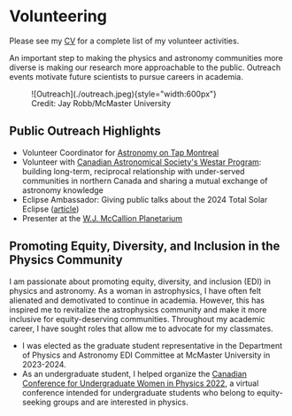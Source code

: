 # Volunteering
Please see my [CV](./cv/index.md) for a complete list of my volunteer activities.

An important step to making the physics and astronomy communities more diverse is making our research more approachable to the public. Outreach events motivate future scientists to pursue careers in academia.

<figure markdown>
  ![Outreach](./outreach.jpeg){style="width:600px"}
  <figcaption> Credit: Jay Robb/McMaster University
</figure>

## Public Outreach Highlights
- Volunteer Coordinator for [Astronomy on Tap Montreal](https://astronomyontap.org/locations/montreal-qc-canada/)
- Volunteer with [Canadian Astronomical Society's Westar Program](https://casca.ca/?page_id=7598): building long-term, reciprocal relationship with under-served communities in northern Canada and sharing a mutual exchange of astronomy knowledge
- Eclipse Ambassador: Giving public talks about the 2024 Total Solar Eclipse ([article](https://gs.mcmaster.ca/eclipse-ambassador-brings-science-into-the-community/))
- Presenter at the [W.J. McCallion Planetarium](https://planetarium.physics.mcmaster.ca/)

## Promoting Equity, Diversity, and Inclusion in the Physics Community

I am passionate about promoting equity, diversity, and inclusion (EDI) in physics and astronomy. As a woman in astrophysics, I have often felt alienated and demotivated to continue in academia. However, this has inspired me to revitalize the astrophysics community and make it more inclusive for equity-deserving communities. Throughout my academic career, I have sought roles that allow me to advocate for my classmates.

- I was elected as the graduate student representative in the Department of Physics and Astronomy EDI Committee at McMaster University in 2023-2024.
- As an undergraduate student, I helped organize the [Canadian Conference for Undergraduate Women in Physics 2022](https://ccuwip.cap.ca/about/past-locations/2022-virtual/), a virtual conference intended for undergraduate students who belong to equity-seeking groups and are interested in physics.